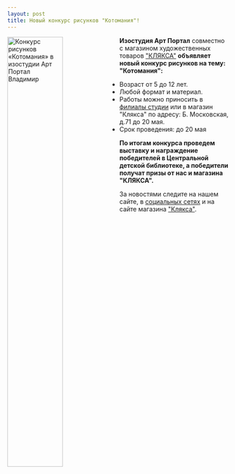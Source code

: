 ```yaml
---
layout: post
title: Новый конкурс рисунков "Котомания"!
---
```

<img src="{{ site.baseurl }}/img/post/2016-04-13/kotomania.jpg " 
  align="left" max-width="400px" width="50%" height="50%" alt="Конкурс рисунков «Котомания» в изостудии Арт Портал Владимир">
<strong>Изостудия Арт Портал</strong> совместно с магазином художественных товаров <a href="http://klyaksa33shop.ru/index.php/novosti/32-konkurs"> "КЛЯКСА"</a> <strong> объявляет новый конкурс рисунков на тему: "Котомания":</strong>
<ul>
<li>Возраст от 5 до 12 лет.</li>
<li>Любой формат и материал.</li>
<li>Работы можно приносить в <a href="{{ site.baseurl }}/contacts/">филиалы студии</a> или в магазин "Клякса" по адресу: Б. Московская, д.71 до 20 мая.</li>
<li>Срок проведения: до 20 мая</li>
</ul>
<p><strong>По итогам конкурса проведем выставку и награждение победителей в Центральной детской библиотеке, а победители получат призы от нас и магазина "КЛЯКСА".</strong></p>
За новостями следите на нашем сайте, в <a href="https://vk.com/artstud33" >социальных сетях</a> и на сайте магазина <a href="http://klyaksa33shop.ru/index.php/novosti/32-konkurs">"Клякса"</a>.



